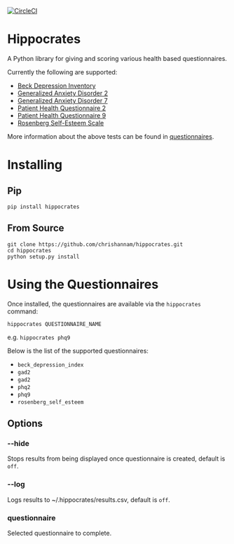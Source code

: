 [![CircleCI](https://circleci.com/gh/chrishannam/hippocrates/tree/master.svg?style=svg)](https://circleci.com/gh/chrishannam/hippocrates/tree/master)

# Hippocrates
A Python library for giving and scoring various health based questionnaires.

Currently the following are supported:
* [Beck Depression Inventory](https://en.wikipedia.org/wiki/Beck_Depression_Inventory)
* [Generalized Anxiety Disorder 2](https://en.wikipedia.org/wiki/Generalized_anxiety_disorder)
* [Generalized Anxiety Disorder 7](https://en.wikipedia.org/wiki/Generalized_Anxiety_Disorder_7)
* [Patient Health Questionnaire 2](https://en.wikipedia.org/wiki/Patient_Health_Questionnaire#2-item_depression_screener)
* [Patient Health Questionnaire 9](https://en.wikipedia.org/wiki/PHQ-9)
* [Rosenberg Self-Esteem Scale](https://en.wikipedia.org/wiki/Rosenberg_self-esteem_scale)

More information about the above tests can be found in [questionnaires](docs/questionnaires.md).

# Installing
## Pip
`pip install hippocrates`

## From Source
```
git clone https://github.com/chrishannam/hippocrates.git
cd hippocrates
python setup.py install
```


# Using the Questionnaires
Once installed, the questionnaires are available via the `hippocrates` command:

`hippocrates QUESTIONNAIRE_NAME`

e.g.
`hippocrates phq9`

Below is the list of the supported questionnaires:
* `beck_depression_index`
* `gad2`
* `gad2`
* `phq2`
* `phq9`
* `rosenberg_self_esteem`

## Options

### --hide
Stops results from being displayed once questionnaire is created, default is `off`.

### --log
Logs results to ~/.hippocrates/results.csv, default is `off`.

### questionnaire
Selected questionnaire to complete.
